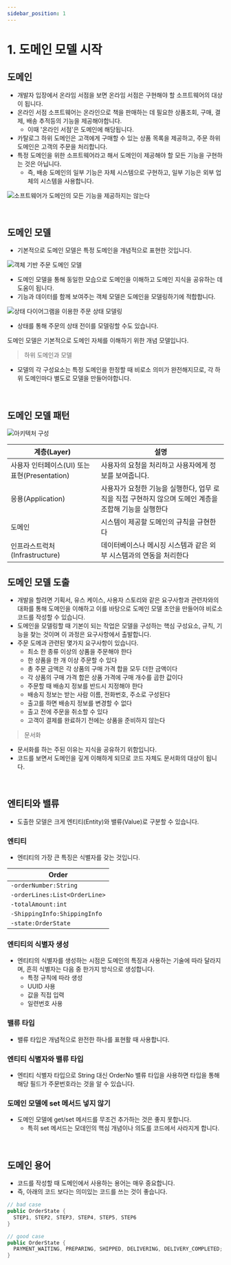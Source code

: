 ```yaml
---
sidebar_position: 1
---
```


# 1. 도메인 모델 시작

## 도메인

- 개발자 입장에서 온라임 서점을 보면 온라임 서점은 구현해야 할 소프트웨어의 대상이 됩니다.
- 온라인 서점 소프트웨어는 온라인으로 책을 판매하는 데 필요한 상품조회, 구매, 결제, 배송 추적등의 기능을 제공해야합니다.
  - 이때 '온라인 서점'은 도메인에 해당됩니다.
- 카탈로그 하위 도메인은 고객에게 구매할 수 있는 상품 목록을 제공하고, 주문 하위 도메인은 고객의 주문을 처리합니다.
- 특정 도메인을 위한 소프트웨어라고 해서 도메인이 제공해야 할 모든 기능을 구현하는 것은 아닙니다.
  - 즉, 배송 도메인의 일부 기능은 자체 시스템으로 구현하고, 일부 기능은 외부 업체의 시스템을 사용합니다.

![소프트웨어가 도메인의 모든 기능을 제공하지는 않는다](https://user-images.githubusercontent.com/42582516/149660203-b2f7a813-8688-42a7-954b-82c75738a2fa.png)

<br/>

## 도메인 모델

- 기본적으로 도메인 모델은 특정 도메인을 개념적으로 표현한 것입니다.

![객체 기반 주문 도메인 모델](https://user-images.githubusercontent.com/42582516/149660594-6658e565-1d30-43d4-8c7b-53e0ddd2c275.png)

- 도메인 모델을 통해 동일한 모습으로 도메인을 이해하고 도메인 지식을 공유하는 데 도움이 됩니다.
- 기능과 데이터를 함께 보여주는 객체 모델은 도메인을 모델링하기에 적합합니다.

![상태 다이어그램을 이용한 주문 상태 모델링](https://user-images.githubusercontent.com/42582516/149661037-a588d197-55ed-4318-a2c7-518fc3df04b7.png)

- 상태를 통해 주문의 상태 전이를 모델링할 수도 있습니다.

도메인 모델은 기본적으로 도메인 자체를 이해하기 위한 개념 모델입니다.

> 하위 도메인과 모델

- 모델의 각 구성요소는 특정 도메인을 한정할 때 비로소 의미가 완전해지므로, 각 하위 도메인마다 별도로 모델을 만들어야합니다.

<br/>

## 도메인 모델 패턴

![아키텍처 구성](https://user-images.githubusercontent.com/42582516/149661289-006d3f24-48b5-4aca-b8c1-b4bc0ed42178.png)

| 계층(Layer)                                   | 설명                                                                                                   |
| --------------------------------------------- | ------------------------------------------------------------------------------------------------------ |
| 사용자 인터페이스(UI) 또는 표현(Presentation) | 사용자의 요청을 처리하고 사용자에게 정보를 보여줍니다.                                                 |
| 응용(Application)                             | 사용자가 요청한 기능을 실행한다, 업무 로직을 직접 구현하지 않으며 도메인 계층을 조합해 기능을 실행한다 |
| 도메인                                        | 시스템이 제공할 도메인의 규칙을 규현한다                                                               |
| 인프라스트럭처(Infrastructure)                | 데이터베이스나 메시징 시스템과 같은 외부 시스템과의 연동을 처리한다                                    |

## 도메인 모델 도출

- 개발을 할려면 기획서, 유스 케이스, 사용자 스토리와 같은 요구사항과 관련자와의 대화를 통해 도메인을 이해하고 이를 바탕으로 도메인 모델 초안을 만들어야 비로소 코드를 작성할 수 있습니다.
- 도메인을 모델링할 때 기본이 되는 작업은 모델을 구성하는 핵심 구성요소, 규칙, 기능을 찾는 것이며 이 과정은 요구사항에서 출발합니다.
- 주문 도메과 관련된 몇가지 요구사항이 있습니다.
  - 최소 한 종류 이상의 상품을 주문해야 한다
  - 한 상품을 한 개 이상 주문할 수 있다
  - 총 주문 금액은 각 상품의 구매 가격 합을 모두 더한 금액이다
  - 각 상품의 구매 가격 합은 상품 가격에 구매 개수를 곱한 값이다
  - 주문할 때 배송지 정보를 반드시 지정해야 한다
  - 배송지 정보는 받는 사람 이름, 전화번호, 주소로 구성된다
  - 출고를 하면 배송지 정보를 변경할 수 없다
  - 출고 전에 주문을 취소할 수 있다
  - 고객이 결제를 완료하기 전에는 상품을 준비하지 않는다

> 문서화

- 문서화를 하는 주된 이유는 지식을 공유하기 위함입니다.
- 코드를 보면서 도메인을 깊게 이해하게 되므로 코드 자체도 문서화의 대상이 됩니다.

<br/>

## 엔티티와 밸류

- 도출한 모델은 크게 엔티티(Entity)와 밸류(Value)로 구분할 수 있습니다.

### 엔티티

- 엔티티의 가장 큰 특징은 식별자를 갖는 것입니다.

| Order                         |
| ----------------------------- |
| `-orderNumber:String`         |
| `-orderLines:List<OrderLine>` |
| `-totalAmount:int`            |
| `-ShippingInfo:ShippingInfo`  |
| `-state:OrderState`           |

### 엔티티의 식별자 생성

- 엔티티의 식별자를 생성하는 시점은 도메인의 특징과 사용하는 기술에 따라 달라지며, 흔히 식별자는 다음 중 한가지 방식으로 생성합니다.
  - 특정 규칙에 따라 생성
  - UUID 사용
  - 값을 직접 입력
  - 일련번호 사용

### 밸류 타입

- 밸류 타입은 개념적으로 완전한 하나를 표현활 때 사용합니다.

### 엔티티 식별자와 밸류 타입

- 엔티티 식별자 타입으로 String 대신 OrderNo 밸류 타입을 사용하면 타입을 통해 해당 필드가 주문번호라는 것을 알 수 있습니다.

### 도메인 모델에 set 메서드 넣지 않기

- 도메인 모델에 get/set 메서드를 무조건 추가하는 것은 좋지 못합니다.
  - 특히 set 메서드는 모데인의 핵심 개념이나 의도를 코드에서 사라지게 합니다.

<br/>

## 도메인 용어

- 코드를 작성할 때 도메인에서 사용하는 용어는 매우 중요합니다.
- 즉, 아래의 코드 보다는 의미있는 코드를 쓰는 것이 좋습니다.

```java
// bad case
public OrderState {
  STEP1, STEP2, STEP3, STEP4, STEP5, STEP6
}

// good case
public OrderState {
  PAYMENT_WAITING, PREPARING, SHIPPED, DELIVERING, DELIVERY_COMPLETED;
}
```
